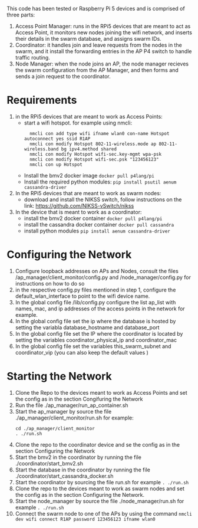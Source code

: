 This code has been tested or Raspberry Pi 5 devices and is comprised of three parts: 
1. Access Point Manager: runs in the RPi5 devices that are meant to act as Access Point, it monitors new nodes joining the wifi network, and inserts their details in the swarm database, and assigns swarm IDs.
2. Coordinator: it handles join and leave requests from the nodes in the swarm, and it install the forwarding entries in the AP P4 switch to handle traffic routing.
3. Node Manager: when the node joins an AP, the node manager recieves the swarm configuration from the AP Manager, and then forms and sends a join request to the coordinator.

# Requirements
1. in the RPi5 devices that are meant to work as Access Points:
   - start a wifi hotspot. for example using nmcli:
     ```
       nmcli con add type wifi ifname wlan0 con-name Hotspot autoconnect yes ssid R1AP
       nmcli con modify Hotspot 802-11-wireless.mode ap 802-11-wireless.band bg ipv4.method shared
       nmcli con modify Hotspot wifi-sec.key-mgmt wpa-psk
       nmcli con modify Hotspot wifi-sec.psk "123456123"
       nmcli con up Hotspot
     ```
   - Install the bmv2 docker image `docker pull p4lang/pi`
   - Install the required python modules: `pip install psutil aenum cassandra-driver`
2. In the RPi5 devices that are meant to work as swarm nodes:
   -  download and install the NIKSS switch, follow instructions on the link: https://github.com/NIKSS-vSwitch/nikss
3. In the device that is meant to work as a coordinator:
   - install the bmv2 docker container `docker pull p4lang/pi`
   - install the cassandra docker container `docker pull cassandra`
   - install python modules `pip install aenum cassandra-driver`
  
# Configuring the Network
1. Configure loopback addresses on APs and Nodes, consult the files /ap_manager/client_monitor/config.py and /node_manager/config.py for instructions on how to do so
2. in the respective config.py files mentioned in step 1, configure the default_wlan_interface to point to the wifi device name.
3. In the global config file /lib/config.py configure the list ap_list with names, mac, and ip addresses of the access points in the network for example.
4. In the global config file set the ip where the database is hosted by setting the variabla database_hostname and database_port
5. In the global config file set the IP where the coordinator is located by setting the variables coordinator_physical_ip and coordinator_mac
6. In the global config file set the variables this_swarm_subnet and coordinator_vip (you can also keep the default values )

# Starting the Network
1. Clone the Repo to the devices meant to work as Access Points and set the config as in the section Congifuring the Network
2. Run the file ./ap_manager/run_ap_container.sh
3. Start the ap_manager by source the file ./ap_manager/client_monitor/run.sh for example:
   ```
   cd ./ap_manager/client_monitor
   . ./run.sh
   ```
4. Clone the repo to the coordinator device and se the config as in the section Configuring the Network
5. Start the bmv2 in the coordinator by running the file ./coordinator/start_bmv2.sh
6. Start the database in the coordinator by running the file ./coordinator/start_cassandra_docker.sh
7. Start the coordinator by sourcing the file run.sh for example `. ./run.sh`
8. Clone the repo to the devices meant to work as swarm nodes and set the config as in the section Configuring the Network.
9. Start the node_manager by source the file ./node_manager/run.sh for example `. ./run.sh`
10. Connect the swarm node to one of the APs by using the command `nmcli dev wifi connect R1AP password 123456123 ifname wlan0`
